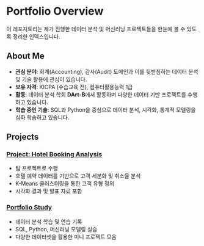 # Portfolio Overview

이 레포지토리는 제가 진행한 데이터 분석 및 머신러닝 프로젝트들을 한눈에 볼 수 있도록 정리한 인덱스입니다.  

## About Me

- **관심 분야**: 회계(Accounting), 감사(Audit) 도메인과 이를 뒷받침하는 데이터 분석 및 기술 활용에 관심이 있습니다.  
- **보유 자격**: KICPA (수습교육 전), 컴퓨터활용능력 1급  
- **활동**: 데이터 분석 학회 **DArt-B**에서 활동하며 다양한 데이터 기반 프로젝트를 수행하고 있습니다.  
- **학습 중인 기술**: SQL과 Python을 중심으로 데이터 분석, 시각화, 통계적 모델링을 심화 학습하고 있습니다.  


## Projects

### [Project: Hotel Booking Analysis](https://github.com/otto-Choi/Project-hotel_booking)
- 팀 프로젝트로 수행
- 호텔 예약 데이터를 기반으로 고객 세분화 및 취소율 분석
- K-Means 클러스터링을 통한 고객 유형 정의
- 시각화 결과 및 발표 자료 포함

### [Portfolio Study](https://github.com/otto-Choi/Portfolio-Study)
- 데이터 분석 학습 및 연습 기록
- SQL, Python, 머신러닝 모델링 실습
- 다양한 데이터셋을 활용한 미니 프로젝트 모음

